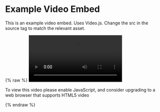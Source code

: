 # Example Video Embed

This is an example video embed. Uses Video.js. Change the src in the source tag to match the relevant asset.

{% raw %}
<video id="videoEmbed" class="video-js vjs-default-skin vjs-16-9 vjs-big-play-centered vjs-fluid" controls preload="auto" data-setup="{}">
  <source src="./assets/video/1.1.mp4" type='video/mp4'>
  <p class="vjs-no-js">To view this video please enable JavaScript, and consider upgrading to a web browser that supports HTML5 video</p>
</video>
{% endraw %}
